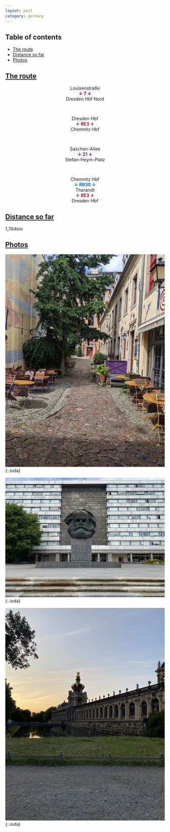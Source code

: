 ```yaml
---
layout: post
category: germany
---
```



## Table of contents
- [The route](#the-route)
- [Distance so far](#distance-so-far)
- [Photos](#photos)


## [The route](#the-route)

<center> Louisenstraße </center>

<center> <span style="color:#9e0234 "> <b> ↓ 7 ↓ </b> </span> </center>

<center> Dresden Hbf Nord </center>

<span> <br> </span>

<center> Dresden Hbf </center>

<center> <span style="color:#93203f "> <b> ↓ RE3 ↓ </b> </span> </center>

<center> Chemnitz Hbf </center>

<span> <br> </span>

<center> Saschen-Allee </center>

<center> <span style="color:#762069 "> <b> ↓ 21 ↓ </b> </span> </center>

<center> Stefan-Heym-Platz </center>

<span> <br> </span>

<center> Chemnitz Hbf </center>

<center> <span style="color:#0076bd "> <b> ↓ RB30 ↓ </b> </span> </center>

<center> Tharandt </center>

<center> <span style="color:#93203f "> <b> ↓ RE3 ↓ </b> </span> </center>

<center> Dresden Hbf </center>

## [Distance so far](#distance-so-far)

1,764km

## [Photos](#photos)


![theme logo](pictures/151-min.JPG){:.ioda}

![theme logo](pictures/152-min.JPG){:.ioda}

![theme logo](pictures/153-min.JPG){:.ioda}









